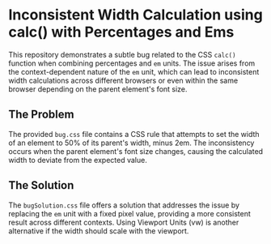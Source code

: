 # Inconsistent Width Calculation using calc() with Percentages and Ems

This repository demonstrates a subtle bug related to the CSS `calc()` function when combining percentages and `em` units. The issue arises from the context-dependent nature of the `em` unit, which can lead to inconsistent width calculations across different browsers or even within the same browser depending on the parent element's font size.

## The Problem
The provided `bug.css` file contains a CSS rule that attempts to set the width of an element to 50% of its parent's width, minus 2em. The inconsistency occurs when the parent element's font size changes, causing the calculated width to deviate from the expected value.

## The Solution
The `bugSolution.css` file offers a solution that addresses the issue by replacing the `em` unit with a fixed pixel value, providing a more consistent result across different contexts.  Using Viewport Units (vw) is another alternative if the width should scale with the viewport.